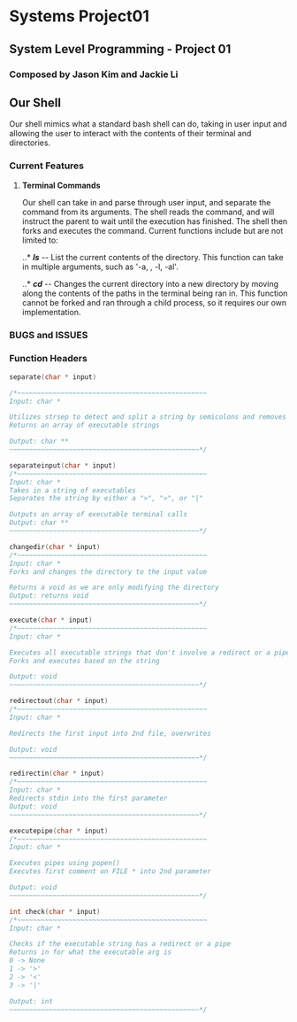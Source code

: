 # Systems Project01
## System Level Programming - Project 01
### Composed by Jason Kim and Jackie Li

## Our Shell

Our shell mimics what a standard bash shell can do, taking in user input and allowing the user to interact with the contents of their terminal and directories.

### Current Features

1. **Terminal Commands**

   Our shell can take in and parse through user input, and separate the command from its arguments. The shell reads the command, and will instruct the parent to wait until the execution has finished. The shell then forks and executes the command. Current functions include but are not limited to:

   ..*  **_ls_** -- List the current contents of the directory. This function can take in multiple arguments, such as '-a, , -l, -al'.

   ..* **_cd_** -- Changes the current directory into a new directory by moving along the contents of the paths in the terminal being ran in. This function cannot be forked and ran through a child process, so it requires our own implementation.

### BUGS and ISSUES


### Function Headers

```C
separate(char * input)

/*~~~~~~~~~~~~~~~~~~~~~~~~~~~~~~~~~~~~~~~~~~~~~~~~
Input: char *

Utilizes strsep to detect and split a string by semicolons and removes whitespaces
Returns an array of executable strings

Output: char **
~~~~~~~~~~~~~~~~~~~~~~~~~~~~~~~~~~~~~~~~~~~~~~~~*/

separateinput(char * input)
/*~~~~~~~~~~~~~~~~~~~~~~~~~~~~~~~~~~~~~~~~~~~~~~~~
Input: char *
Takes in a string of executables
Separates the string by either a ">", ">", or "|"

Outputs an array of executable terminal calls
Output: char **
~~~~~~~~~~~~~~~~~~~~~~~~~~~~~~~~~~~~~~~~~~~~~~~~*/

changedir(char * input)
/*~~~~~~~~~~~~~~~~~~~~~~~~~~~~~~~~~~~~~~~~~~~~~~~~
Input: char *
Forks and changes the directory to the input value

Returns a void as we are only modifying the directory
Output: returns void
~~~~~~~~~~~~~~~~~~~~~~~~~~~~~~~~~~~~~~~~~~~~~~~~*/

execute(char * input)
/*~~~~~~~~~~~~~~~~~~~~~~~~~~~~~~~~~~~~~~~~~~~~~~~~
Input: char *

Executes all executable strings that don't involve a redirect or a pipe
Forks and executes based on the string

Output: void
~~~~~~~~~~~~~~~~~~~~~~~~~~~~~~~~~~~~~~~~~~~~~~~~*/

redirectout(char * input)
/*~~~~~~~~~~~~~~~~~~~~~~~~~~~~~~~~~~~~~~~~~~~~~~~~
Input: char *

Redirects the first input into 2nd file, overwrites

Output: void
~~~~~~~~~~~~~~~~~~~~~~~~~~~~~~~~~~~~~~~~~~~~~~~~*/

redirectin(char * input)
/*~~~~~~~~~~~~~~~~~~~~~~~~~~~~~~~~~~~~~~~~~~~~~~~~
Input: char *
Redirects stdin into the first parameter
Output: void
~~~~~~~~~~~~~~~~~~~~~~~~~~~~~~~~~~~~~~~~~~~~~~~~*/

executepipe(char * input)
/*~~~~~~~~~~~~~~~~~~~~~~~~~~~~~~~~~~~~~~~~~~~~~~~~
Input: char *

Executes pipes using popen()
Executes first comment on FILE * into 2nd parameter

Output: void
~~~~~~~~~~~~~~~~~~~~~~~~~~~~~~~~~~~~~~~~~~~~~~~~*/

int check(char * input)
/*~~~~~~~~~~~~~~~~~~~~~~~~~~~~~~~~~~~~~~~~~~~~~~~~
Input: char *

Checks if the executable string has a redirect or a pipe
Returns in for what the executable arg is
0 -> None
1 -> '>'
2 -> '<'
3 -> '|'

Output: int
~~~~~~~~~~~~~~~~~~~~~~~~~~~~~~~~~~~~~~~~~~~~~~~~*/
```